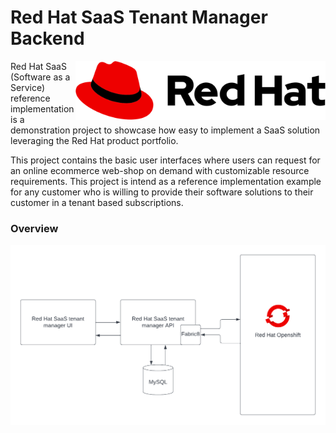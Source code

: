 # Red Hat SaaS Tenant Manager Backend

<img style="float: right;" src="./doc/img/Logo-Red_Hat-A-Standard-RGB.svg" title="Red Hat" width="400" align="right">

Red Hat SaaS (Software as a Service) reference implementation is a demonstration project to showcase how easy to 
implement a SaaS solution leveraging the Red Hat product portfolio. 


This project contains the basic user interfaces where users can request for an online ecommerce web-shop on demand 
with customizable resource requirements. This project is intend as a reference implementation example for any customer 
who is willing to provide their software solutions to their customer in a tenant based subscriptions.

### Overview

<img style="float: right;" src="./doc/img/overview.png">
